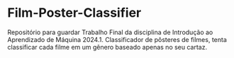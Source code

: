 # Film-Poster-Classifier
Repositório para guardar Trabalho Final da disciplina de Introdução ao Aprendizado de Máquina 2024.1. Classificador de pôsteres de filmes, tenta classificar cada filme em um gênero baseado apenas no seu cartaz.

